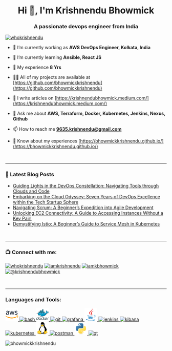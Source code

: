 <h1 align="center">Hi 👋, I'm Krishnendu Bhowmick</h1>
<h3 align="center">A passionate devops engineer from India</h3>

<p align="left"> <a href="https://twitter.com/whokrishnendu" target="blank"><img src="https://img.shields.io/twitter/follow/whokrishnendu?logo=twitter&style=for-the-badge" alt="whokrishnendu" /></a> </p>

- 🔭 I’m currently working as **AWS DevOps Engineer, Kolkata, India**

- 🌱 I’m currently learning **Ansible, React JS**

- 🤝 My experience **8 Yrs**

- 👨‍💻 All of my projects are available at [https://github.com/bhowmickkrishnendu](https://github.com/bhowmickkrishnendu)

- 📝 I write articles on [https://krishnendubhowmick.medium.com/](https://krishnendubhowmick.medium.com/)

- 💬 Ask me about **AWS, Terraform, Docker, Kubernetes, Jenkins, Nexus, Github**

- 📫 How to reach me **9635.krishnendu@gmail.com**

- 📄 Know about my experiences [https://bhowmickkrishnendu.github.io/](https://bhowmickkrishnendu.github.io/)

<br />

---

### 📕 Latest Blog Posts

<!-- BLOG-POST-LIST:START -->
- [Guiding Lights in the DevOps Constellation: Navigating Tools through Clouds and Code](https://krishnendubhowmick.medium.com/guiding-lights-in-the-devops-constellation-navigating-tools-through-clouds-and-code-26e83d0e0aaf?source=rss-1dad22fc18ce------2)
- [Embarking on the Cloud Odyssey: Seven Years of DevOps Excellence within the Tech Startup Sphere](https://krishnendubhowmick.medium.com/embarking-on-the-cloud-odyssey-seven-years-of-devops-excellence-within-the-tech-startup-sphere-7f34ce6ab39f?source=rss-1dad22fc18ce------2)
- [Navigating Scrum: A Beginner’s Expedition into Agile Development](https://krishnendubhowmick.medium.com/navigating-scrum-a-beginners-expedition-into-agile-development-e82da9e03c7b?source=rss-1dad22fc18ce------2)
- [Unlocking EC2 Connectivity: A Guide to Accessing Instances Without a Key Pair!](https://krishnendubhowmick.medium.com/unlocking-ec2-connectivity-a-guide-to-accessing-instances-without-a-key-pair-48de23042d23?source=rss-1dad22fc18ce------2)
- [Demystifying Istio: A Beginner’s Guide to Service Mesh in Kubernetes](https://krishnendubhowmick.medium.com/demystifying-istio-a-beginners-guide-to-service-mesh-in-kubernetes-c2cc2db7bb7e?source=rss-1dad22fc18ce------2)
<!-- BLOG-POST-LIST:END -->
<br />

---

### 📺 Connect with me:

<p align="left">
<a href="https://twitter.com/whokrishnendu" target="blank"><img align="center" src="https://raw.githubusercontent.com/rahuldkjain/github-profile-readme-generator/master/src/images/icons/Social/twitter.svg" alt="whokrishnendu" height="30" width="40" /></a>
<a href="https://linkedin.com/in/iamkrishnendu" target="blank"><img align="center" src="https://raw.githubusercontent.com/rahuldkjain/github-profile-readme-generator/master/src/images/icons/Social/linked-in-alt.svg" alt="iamkrishnendu" height="30" width="40" /></a>
<a href="https://fb.com/iamkbhowmick" target="blank"><img align="center" src="https://raw.githubusercontent.com/rahuldkjain/github-profile-readme-generator/master/src/images/icons/Social/facebook.svg" alt="iamkbhowmick" height="30" width="40" /></a>
<a href="https://medium.com/@krishnendubhowmick" target="blank"><img align="center" src="https://raw.githubusercontent.com/rahuldkjain/github-profile-readme-generator/master/src/images/icons/Social/medium.svg" alt="@krishnendubhowmick" height="30" width="40" /></a>
</p>
<br />

---

### Languages and Tools:
<p align="left"> <a href="https://aws.amazon.com" target="_blank" rel="noreferrer"> <img src="https://raw.githubusercontent.com/devicons/devicon/master/icons/amazonwebservices/amazonwebservices-original-wordmark.svg" alt="aws" width="40" height="40"/> </a> <a href="https://www.gnu.org/software/bash/" target="_blank" rel="noreferrer"> <img src="https://www.vectorlogo.zone/logos/gnu_bash/gnu_bash-icon.svg" alt="bash" width="40" height="40"/> </a> <a href="https://www.docker.com/" target="_blank" rel="noreferrer"> <img src="https://raw.githubusercontent.com/devicons/devicon/master/icons/docker/docker-original-wordmark.svg" alt="docker" width="40" height="40"/> </a> <a href="https://git-scm.com/" target="_blank" rel="noreferrer"> <img src="https://www.vectorlogo.zone/logos/git-scm/git-scm-icon.svg" alt="git" width="40" height="40"/> </a> <a href="https://grafana.com" target="_blank" rel="noreferrer"> <img src="https://www.vectorlogo.zone/logos/grafana/grafana-icon.svg" alt="grafana" width="40" height="40"/> </a> <a href="https://www.java.com" target="_blank" rel="noreferrer"> <img src="https://raw.githubusercontent.com/devicons/devicon/master/icons/java/java-original.svg" alt="java" width="40" height="40"/> </a> <a href="https://www.jenkins.io" target="_blank" rel="noreferrer"> <img src="https://www.vectorlogo.zone/logos/jenkins/jenkins-icon.svg" alt="jenkins" width="40" height="40"/> </a> <a href="https://www.elastic.co/kibana" target="_blank" rel="noreferrer"> <img src="https://www.vectorlogo.zone/logos/elasticco_kibana/elasticco_kibana-icon.svg" alt="kibana" width="40" height="40"/> </a> <a href="https://kubernetes.io" target="_blank" rel="noreferrer"> <img src="https://www.vectorlogo.zone/logos/kubernetes/kubernetes-icon.svg" alt="kubernetes" width="40" height="40"/> </a> <a href="https://www.linux.org/" target="_blank" rel="noreferrer"> <img src="https://raw.githubusercontent.com/devicons/devicon/master/icons/linux/linux-original.svg" alt="linux" width="40" height="40"/> </a> <a href="https://postman.com" target="_blank" rel="noreferrer"> <img src="https://www.vectorlogo.zone/logos/getpostman/getpostman-icon.svg" alt="postman" width="40" height="40"/> </a> <a href="https://www.python.org" target="_blank" rel="noreferrer"> <img src="https://raw.githubusercontent.com/devicons/devicon/master/icons/python/python-original.svg" alt="python" width="40" height="40"/> </a> <a href="https://www.qt.io/" target="_blank" rel="noreferrer"> <img src="https://upload.wikimedia.org/wikipedia/commons/0/0b/Qt_logo_2016.svg" alt="qt" width="40" height="40"/> </a> </p>

<p><img align="center" src="https://github-readme-stats.vercel.app/api/top-langs?username=bhowmickkrishnendu&show_icons=true&locale=en&layout=compact" alt="bhowmickkrishnendu" /></p>
